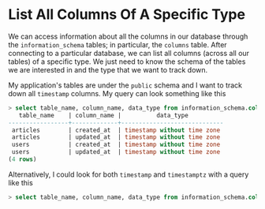 # List All Columns Of A Specific Type

We can access information about all the columns in our database through the `information_schema` tables; in particular, the `columns` table. After connecting to a particular database, we can list all columns (across all our tables) of a specific type. We just need to know the schema of the tables we are interested in and the type that we want to track down.

My application's tables are under the `public` schema and I want to track down all `timestamp` columns. My query can look something like this

```sql
> select table_name, column_name, data_type from information_schema.columns where table_schema = 'public' and data_type = 'timestamp without time zone';
   table_name    | column_name |          data_type
-----------------+-------------+-----------------------------
 articles        | created_at  | timestamp without time zone
 articles        | updated_at  | timestamp without time zone
 users           | created_at  | timestamp without time zone
 users           | updated_at  | timestamp without time zone
(4 rows)
```

Alternatively, I could look for both `timestamp` and `timestamptz` with a query like this

```sql
> select table_name, column_name, data_type from information_schema.columns where table_schema = 'public' and data_type like '%timestamp%';
```
